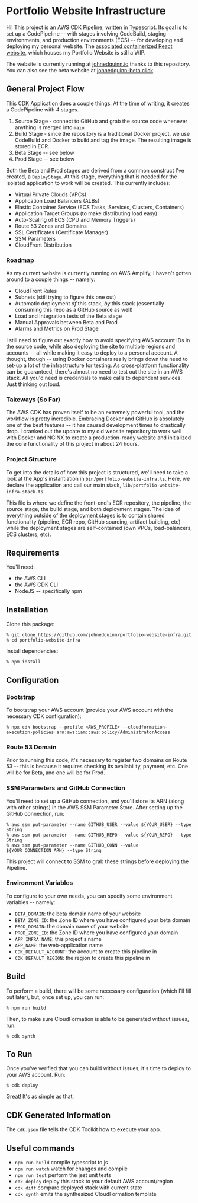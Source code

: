 # Portfolio Website Infrastructure

Hi! This project is an AWS CDK Pipeline, written in Typescript. Its goal is to set up a CodePipeline -- with stages involving CodeBuild, staging environments, and production environments (ECS) -- for developing and deploying my personal website. The [associated containerized React website](https://www.github.com/johnedquinn/portfolio-website), which houses my Portfolio Website is still a WIP.

The website is currently running at [johnedquinn.io](https://johnedquinn.io) thanks to this repository. You can also see the beta website at [johnedquinn-beta.click](http://johnedquinn-beta.click).

## General Project Flow

This CDK Application does a couple things. At the time of writing, it creates a CodePipeline with 4 stages.
1. Source Stage - connect to GitHub and grab the source code whenever anything is merged into `main`
2. Build Stage - since the repository is a traditional Docker project, we use CodeBuild and Docker to build and tag the image. The resulting image is stored in ECR.
3. Beta Stage -- see below
4. Prod Stage -- see below

Both the Beta and Prod stages are derived from a common construct I've created, a `DeployStage`. At this stage, everything that is needed for the isolated application to work will be created. This currently includes:
- Virtual Private Clouds (VPCs)
- Application Load Balancers (ALBs)
- Elastic Container Service (ECS Tasks, Services, Clusters, Containers)
- Application Target Groups (to make distributing load easy)
- Auto-Scaling of ECS (CPU and Memory Triggers)
- Route 53 Zones and Domains
- SSL Certificates (Certificate Manager)
- SSM Parameters
- CloudFront Distribution

### Roadmap

As my current website is currently running on AWS Amplify, I haven't gotten around to a couple things -- namely:
- CloudFront Rules
- Subnets (still trying to figure this one out)
- Automatic deployment *of* this stack, *by* this stack (essentially consuming this repo as a GitHub source as well)
- Load and Integration tests of the Beta stage
- Manual Approvals between Beta and Prod
- Alarms and Metrics on Prod Stage

I still need to figure out exactly how to avoid specifying AWS account IDs in the source code, while also deploying the site to multiple regions and accounts -- all while making it easy to deploy to a personal account. A thought, though -- using Docker containers really brings down the need to set-up a lot of the infrastructure for testing. As cross-platform functionality can be guaranteed, there's almost no need to test out the site in an AWS stack. All you'd need is credentials to make calls to dependent services. Just thinking out loud.

### Takeways (So Far)

The AWS CDK has proven itself to be an extremely powerful tool, and the workflow is pretty incredible. Embracing Docker and GitHub is absolutely one of the best features -- it has caused development times to drastically drop. I cranked out the update to my old website repository to work well with Docker and NGINX to create a production-ready website and initialized the core functionality of this project in about 24 hours.

### Project Structure

To get into the details of how this project is structured, we'll need to take a look at the App's instantiation in `bin/portfolio-website-infra.ts`. Here, we declare the application and call our main stack, `lib/portfolio-website-infra-stack.ts`.

This file is where we define the front-end's ECR repository, the pipeline, the source stage, the build stage, and both deployment stages. The idea of everything outside of the deployment stages is to contain shared functionality (pipeline, ECR repo, GitHub sourcing, artifact building, etc) -- while the deployment stages are self-contained (own VPCs, load-balancers, ECS clusters, etc).

## Requirements

You'll need:
- the AWS CLI
- the AWS CDK CLI
- NodeJS -- specifically npm

## Installation

Clone this package:
```console
% git clone https://github.com/johnedquinn/portfolio-website-infra.git
% cd portfolio-website-infra
```

Install dependencies:
```console
% npm install
```

## Configuration

### Bootstrap

To bootstrap your AWS account (provide your AWS account with the necessary CDK configuration):
```console
% npx cdk bootstrap --profile <AWS_PROFILE> --cloudformation-execution-policies arn:aws:iam::aws:policy/AdministratorAccess
```

### Route 53 Domain

Prior to running this code, it's necessary to register two domains on Route 53 -- this is because it requires checking its availability, payment, etc. One will be for Beta, and one will be for Prod.

### SSM Parameters and GitHub Connection

You'll need to set up a GitHub connection, and you'll store its ARN (along with other strings) in the AWS SSM Parameter Store. After setting up the GitHub connection, run:
```console
% aws ssm put-parameter --name GITHUB_USER --value ${YOUR_USER} --type String
% aws ssm put-parameter --name GITHUB_REPO --value ${YOUR_REPO} --type String
% aws ssm put-parameter --name GITHUB_CONN --value ${YOUR_CONNECTION_ARN} --type String
```

This project will connect to SSM to grab these strings before deploying the Pipeline.

### Environment Variables

To configure to your own needs, you can specify some environment variables -- namely:
- `BETA_DOMAIN`: the beta domain name of your website
- `BETA_ZONE_ID`: the Zone ID where you have configured your beta domain
- `PROD_DOMAIN`: the domain name of your website
- `PROD_ZONE_ID`: the Zone ID where you have configured your domain
- `APP_INFRA_NAME`: this project's name
- `APP_NAME`: the web-application name
- `CDK_DEFAULT_ACCOUNT`: the account to create this pipeline in
- `CDK_DEFAULT_REGION`: the region to create this pipeline in

## Build

To perform a build, there will be some necessary configuration (which I'll fill out later), but, once set up, you can run:
```console
% npm run build
```

Then, to make sure CloudFormation is able to be generated without issues, run:
```console
% cdk synth
```

## To Run

Once you've verified that you can build without issues, it's time to deploy to your AWS account. Run:
```console
% cdk deploy
```

Great! It's as simple as that.

## CDK Generated Information

The `cdk.json` file tells the CDK Toolkit how to execute your app.

## Useful commands

 * `npm run build`   compile typescript to js
 * `npm run watch`   watch for changes and compile
 * `npm run test`    perform the jest unit tests
 * `cdk deploy`      deploy this stack to your default AWS account/region
 * `cdk diff`        compare deployed stack with current state
 * `cdk synth`       emits the synthesized CloudFormation template
